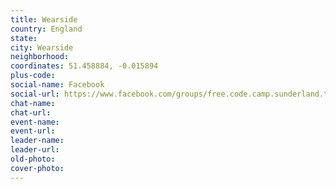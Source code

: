 ```yaml
---
title: Wearside
country: England
state: 
city: Wearside
neighborhood: 
coordinates: 51.458884, -0.015894
plus-code:
social-name: Facebook
social-url: https://www.facebook.com/groups/free.code.camp.sunderland.tyne.and.wear
chat-name:
chat-url:
event-name:
event-url:
leader-name:
leader-url:
old-photo: 
cover-photo:
---
```

